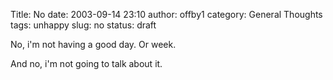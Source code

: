 Title: No
date: 2003-09-14 23:10
author: offby1
category: General Thoughts
tags: unhappy
slug: no
status: draft

No, i\'m not having a good day. Or week.

And no, i\'m not going to talk about it.
